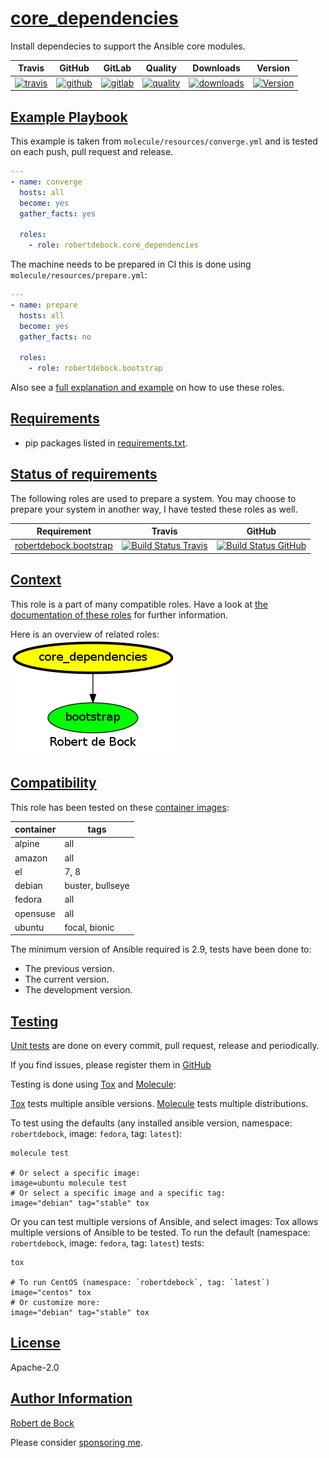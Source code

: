 # [core_dependencies](#core_dependencies)

Install dependecies to support the Ansible core modules.

|Travis|GitHub|GitLab|Quality|Downloads|Version|
|------|------|------|-------|---------|-------|
|[![travis](https://travis-ci.com/robertdebock/ansible-role-core_dependencies.svg?branch=master)](https://travis-ci.com/robertdebock/ansible-role-core_dependencies)|[![github](https://github.com/robertdebock/ansible-role-core_dependencies/workflows/Ansible%20Molecule/badge.svg)](https://github.com/robertdebock/ansible-role-core_dependencies/actions)|[![gitlab](https://gitlab.com/robertdebock/ansible-role-core_dependencies/badges/master/pipeline.svg)](https://gitlab.com/robertdebock/ansible-role-core_dependencies)|[![quality](https://img.shields.io/ansible/quality/43778)](https://galaxy.ansible.com/robertdebock/core_dependencies)|[![downloads](https://img.shields.io/ansible/role/d/43778)](https://galaxy.ansible.com/robertdebock/core_dependencies)|[![Version](https://img.shields.io/github/release/robertdebock/ansible-role-core_dependencies.svg)](https://github.com/robertdebock/ansible-role-core_dependencies/releases/)|

## [Example Playbook](#example-playbook)

This example is taken from `molecule/resources/converge.yml` and is tested on each push, pull request and release.
```yaml
---
- name: converge
  hosts: all
  become: yes
  gather_facts: yes

  roles:
    - role: robertdebock.core_dependencies
```

The machine needs to be prepared in CI this is done using `molecule/resources/prepare.yml`:
```yaml
---
- name: prepare
  hosts: all
  become: yes
  gather_facts: no

  roles:
    - role: robertdebock.bootstrap
```

Also see a [full explanation and example](https://robertdebock.nl/how-to-use-these-roles.html) on how to use these roles.


## [Requirements](#requirements)

- pip packages listed in [requirements.txt](https://github.com/robertdebock/ansible-role-core_dependencies/blob/master/requirements.txt).

## [Status of requirements](#status-of-requirements)

The following roles are used to prepare a system. You may choose to prepare your system in another way, I have tested these roles as well.

| Requirement | Travis | GitHub |
|-------------|--------|--------|
| [robertdebock.bootstrap](https://galaxy.ansible.com/robertdebock/bootstrap) | [![Build Status Travis](https://travis-ci.com/robertdebock/ansible-role-bootstrap.svg?branch=master)](https://travis-ci.com/robertdebock/ansible-role-bootstrap) | [![Build Status GitHub](https://github.com/robertdebock/ansible-role-bootstrap/workflows/Ansible%20Molecule/badge.svg)](https://github.com/robertdebock/ansible-role-bootstrap/actions) |

## [Context](#context)

This role is a part of many compatible roles. Have a look at [the documentation of these roles](https://robertdebock.nl/) for further information.

Here is an overview of related roles:
![dependencies](https://raw.githubusercontent.com/robertdebock/drawings/artifacts/core_dependencies.png "Dependency")

## [Compatibility](#compatibility)

This role has been tested on these [container images](https://hub.docker.com/u/robertdebock):

|container|tags|
|---------|----|
|alpine|all|
|amazon|all|
|el|7, 8|
|debian|buster, bullseye|
|fedora|all|
|opensuse|all|
|ubuntu|focal, bionic|

The minimum version of Ansible required is 2.9, tests have been done to:

- The previous version.
- The current version.
- The development version.



## [Testing](#testing)

[Unit tests](https://travis-ci.com/robertdebock/ansible-role-core_dependencies) are done on every commit, pull request, release and periodically.

If you find issues, please register them in [GitHub](https://github.com/robertdebock/ansible-role-core_dependencies/issues)

Testing is done using [Tox](https://tox.readthedocs.io/en/latest/) and [Molecule](https://github.com/ansible/molecule):

[Tox](https://tox.readthedocs.io/en/latest/) tests multiple ansible versions.
[Molecule](https://github.com/ansible/molecule) tests multiple distributions.

To test using the defaults (any installed ansible version, namespace: `robertdebock`, image: `fedora`, tag: `latest`):

```
molecule test

# Or select a specific image:
image=ubuntu molecule test
# Or select a specific image and a specific tag:
image="debian" tag="stable" tox
```

Or you can test multiple versions of Ansible, and select images:
Tox allows multiple versions of Ansible to be tested. To run the default (namespace: `robertdebock`, image: `fedora`, tag: `latest`) tests:

```
tox

# To run CentOS (namespace: `robertdebock`, tag: `latest`)
image="centos" tox
# Or customize more:
image="debian" tag="stable" tox
```

## [License](#license)

Apache-2.0


## [Author Information](#author-information)

[Robert de Bock](https://robertdebock.nl/)

Please consider [sponsoring me](https://github.com/sponsors/robertdebock).
